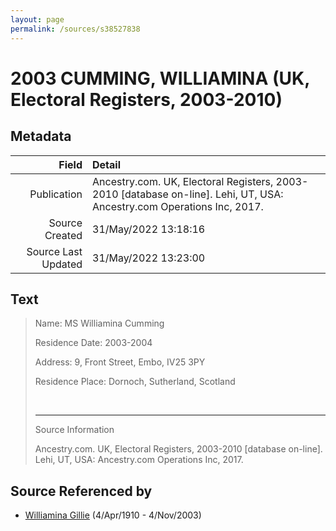 ```yaml
---
layout: page
permalink: /sources/s38527838
---
```


# 2003 CUMMING, WILLIAMINA (UK, Electoral Registers, 2003-2010)

## Metadata

Field | Detail
---:|:---
Publication | Ancestry.com. UK, Electoral Registers, 2003-2010 [database on-line]. Lehi, UT, USA: Ancestry.com Operations Inc, 2017.
Source Created | 31/May/2022 13:18:16
Source Last Updated | 31/May/2022 13:23:00

## Text

> Name: MS Williamina Cumming
>
> Residence Date: 2003-2004
>
> Address: 9, Front Street, Embo, IV25 3PY
>
> Residence Place: Dornoch, Sutherland, Scotland
>
> <br/>
>
> ---
>
> Source Information
>
> Ancestry.com. UK, Electoral Registers, 2003-2010 [database on-line]. Lehi, UT, USA: Ancestry.com Operations Inc, 2017.
>

## Source Referenced by

* [Williamina Gillie](../people/@23770336@-williamina-gillie-b1910-4-4-d2003-11-4.md) (4/Apr/1910 - 4/Nov/2003)
